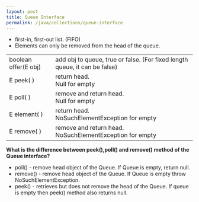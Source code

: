 ```yaml
---
layout: post
title: Queue Interface
permalink: /java/collections/queue-interface
---
```


* first-in, first-out list. (FIFO)
* Elements can only be removed from the head of the queue.

|   ||
|---|---|
|boolean offer(E obj)	| add obj to queue, true or false.  (For fixed length queue, it can be false)	|
|E peek( ) 				| return head. <br>Null for empty												|
|E poll( ) 				| remove and return head. <br>Null for empty									|
|E element( )			| return head. <br>NoSuchElementException for empty								|
|E remove( ) 			| remove and return head. <br>NoSuchElementException for empty					|

**What is the difference between peek(),poll() and remove() method of the Queue interface?**  
* poll() - remove head object of the Queue. If Queue is empty, return null.
* remove() - remove head object of the Queue. If Queue is empty throw NoSuchElementException. 
* peek() - retrieves but does not remove the head of the Queue. If queue is empty then peek() method also returns null.